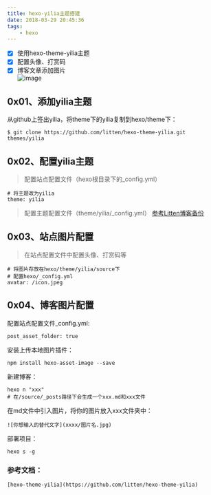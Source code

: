 ```yaml
---
title: hexo-yilia主题搭建
date: 2018-03-29 20:45:36
tags:
	- hexo
---
```


- [x] 使用hexo-theme-yilia主题<br>
- [x] 配置头像、打赏码<br>
- [x] 博客文章添加图片<br>
  ![image](/img.jpg)
## 0x01、添加yilia主题
从github上签出yilia，将theme下的yilia复制到hexo/theme下：
```
$ git clone https://github.com/litten/hexo-theme-yilia.git themes/yilia
```

## 0x02、配置yilia主题
> 配置站点配置文件（hexo根目录下的_config.yml）
```
# 将主题改为yilia
theme: yilia
```
> 配置主题配置文件（theme/yilia/_config.yml）
> [参考Litten博客备份
> ](https://github.com/litten/BlogBackup)


## 0x03、站点图片配置
> 在站点配置文件中配置头像、打赏码等

```
# 将图片存放在hexo/theme/yilia/source下
# 配置hexo/_config.yml
avatar: /icon.jpeg
```

## 0x04、博客图片配置
配置站点配置文件_config.yml:
```
post_asset_folder: true
```
安装上传本地图片插件：
```
npm install hexo-asset-image --save
```
新建博客：
```
hexo n "xxx"
# 在/source/_posts路径下会生成一个xxx.md和xxx文件
```
在md文件中引入图片，将你的图片放入xxx文件夹中：
```
![你想输入的替代文字](xxxx/图片名.jpg)
```

部署项目：
```
hexo s -g
```




### 参考文档：
    [hexo-theme-yilia](https://github.com/litten/hexo-theme-yilia)